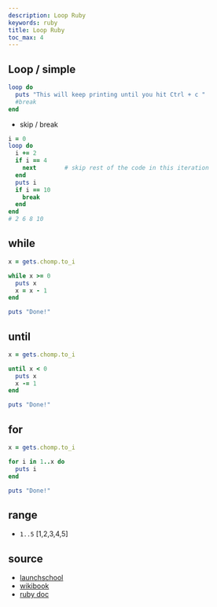 ```yaml
---
description: Loop Ruby
keywords: ruby
title: Loop Ruby
toc_max: 4
---
```


## Loop / simple

```ruby
loop do
  puts "This will keep printing until you hit Ctrl + c "
  #break
end
```
* skip / break

```ruby
i = 0
loop do
  i += 2
  if i == 4
    next        # skip rest of the code in this iteration
  end
  puts i
  if i == 10
    break
  end
end
# 2 6 8 10
```

## while

```ruby
x = gets.chomp.to_i

while x >= 0
  puts x
  x = x - 1
end

puts "Done!"
```



## until

```ruby
x = gets.chomp.to_i

until x < 0
  puts x
  x -= 1
end

puts "Done!"

```

## for

```ruby
x = gets.chomp.to_i

for i in 1..x do
  puts i
end

puts "Done!"
```

## range

* `1..5` [1,2,3,4,5]

## source

* [launchschool](https://launchschool.com/books/ruby/read/loops_iterators#simpleloop)
* [wikibook](https://en.wikibooks.org/wiki/Ruby_Programming/Syntax/Control_Structures#Loops)
* [ruby doc](https://ruby-doc.org/core-2.2.0/doc/syntax/control_expressions_rdoc.html#label-while+Loop)
